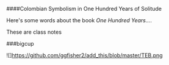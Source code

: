 ####Colombian Symbolism in One Hundred Years of Solitude

Here's some words about the book _One Hundred Years..._.

These are class notes

###bigcup


![]https://github.com/ggfisher2/add_this/blob/master/TEB.png
